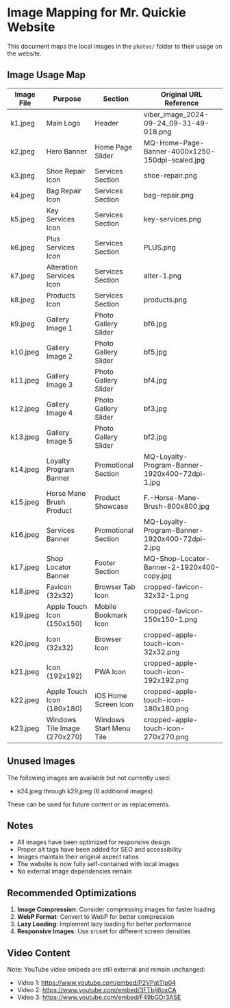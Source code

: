 # Image Mapping for Mr. Quickie Website

This document maps the local images in the `photos/` folder to their usage on the website.

## Image Usage Map

| Image File | Purpose | Section | Original URL Reference |
|------------|---------|---------|------------------------|
| k1.jpeg | Main Logo | Header | viber_image_2024-09-24_09-31-49-018.png |
| k2.jpeg | Hero Banner | Home Page Slider | MQ-Home-Page-Banner-4000x1250-150dpi-scaled.jpg |
| k3.jpeg | Shoe Repair Icon | Services Section | shoe-repair.png |
| k4.jpeg | Bag Repair Icon | Services Section | bag-repair.png |
| k5.jpeg | Key Services Icon | Services Section | key-services.png |
| k6.jpeg | Plus Services Icon | Services Section | PLUS.png |
| k7.jpeg | Alteration Services Icon | Services Section | alter-1.png |
| k8.jpeg | Products Icon | Services Section | products.png |
| k9.jpeg | Gallery Image 1 | Photo Gallery Slider | bf6.jpg |
| k10.jpeg | Gallery Image 2 | Photo Gallery Slider | bf5.jpg |
| k11.jpeg | Gallery Image 3 | Photo Gallery Slider | bf4.jpg |
| k12.jpeg | Gallery Image 4 | Photo Gallery Slider | bf3.jpg |
| k13.jpeg | Gallery Image 5 | Photo Gallery Slider | bf2.jpg |
| k14.jpeg | Loyalty Program Banner | Promotional Section | MQ-Loyalty-Program-Banner-1920x400-72dpi-1.jpg |
| k15.jpeg | Horse Mane Brush Product | Product Showcase | F.-Horse-Mane-Brush-800x800.jpg |
| k16.jpeg | Services Banner | Promotional Section | MQ-Loyalty-Program-Banner-1920x400-72dpi-2.jpg |
| k17.jpeg | Shop Locator Banner | Footer Section | MQ-Shop-Locator-Banner-2-1920x400-copy.jpg |
| k18.jpeg | Favicon (32x32) | Browser Tab Icon | cropped-favicon-32x32-1.png |
| k19.jpeg | Apple Touch Icon (150x150) | Mobile Bookmark Icon | cropped-favicon-150x150-1.png |
| k20.jpeg | Icon (32x32) | Browser Icon | cropped-apple-touch-icon-32x32.png |
| k21.jpeg | Icon (192x192) | PWA Icon | cropped-apple-touch-icon-192x192.png |
| k22.jpeg | Apple Touch Icon (180x180) | iOS Home Screen Icon | cropped-apple-touch-icon-180x180.png |
| k23.jpeg | Windows Tile Image (270x270) | Windows Start Menu Tile | cropped-apple-touch-icon-270x270.png |

## Unused Images

The following images are available but not currently used:
- k24.jpeg through k29.jpeg (6 additional images)

These can be used for future content or as replacements.

## Notes

- All images have been optimized for responsive design
- Proper alt tags have been added for SEO and accessibility
- Images maintain their original aspect ratios
- The website is now fully self-contained with local images
- No external image dependencies remain

## Recommended Optimizations

1. **Image Compression**: Consider compressing images for faster loading
2. **WebP Format**: Convert to WebP for better compression
3. **Lazy Loading**: Implement lazy loading for better performance
4. **Responsive Images**: Use srcset for different screen densities

## Video Content

Note: YouTube video embeds are still external and remain unchanged:
- Video 1: https://www.youtube.com/embed/P2VPatTIp04
- Video 2: https://www.youtube.com/embed/3FTbIj6oxCA  
- Video 3: https://www.youtube.com/embed/F49bGDr3ASE
